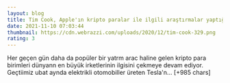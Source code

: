 ```yaml
--- 
layout: blog
title: Tim Cook, Apple'ın kripto paralar ile ilgili araştırmalar yaptığını açıkladı
date: 2021-11-10 07:03:44
thumbnail: https://cdn.webrazzi.com/uploads/2020/12/tim-cook-329.png
rating: 3
---
```

Her geçen gün daha da popüler bir yatrm arac haline gelen kripto para birimleri dünyann en büyük irketlerinin ilgisini çekmeye devam ediyor. Geçtiimiz ubat aynda elektrikli otomobiller üreten Tesla'n… [+985 chars]